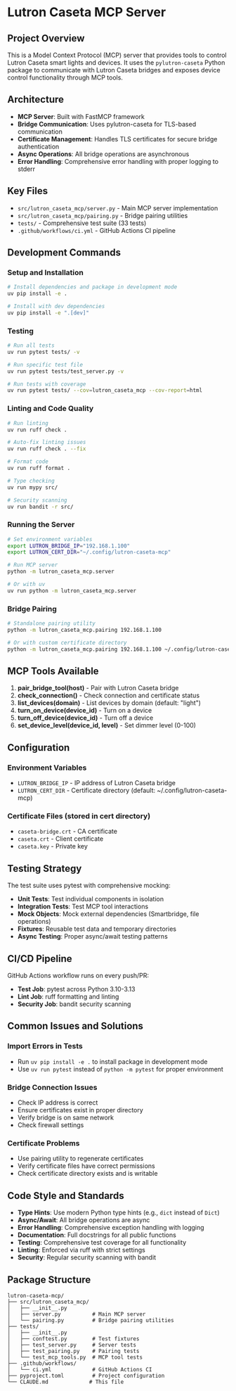# Lutron Caseta MCP Server

## Project Overview

This is a Model Context Protocol (MCP) server that provides tools to control Lutron Caseta smart lights and devices. It uses the `pylutron-caseta` Python package to communicate with Lutron Caseta bridges and exposes device control functionality through MCP tools.

## Architecture

- **MCP Server**: Built with FastMCP framework
- **Bridge Communication**: Uses pylutron-caseta for TLS-based communication
- **Certificate Management**: Handles TLS certificates for secure bridge authentication
- **Async Operations**: All bridge operations are asynchronous
- **Error Handling**: Comprehensive error handling with proper logging to stderr

## Key Files

- `src/lutron_caseta_mcp/server.py` - Main MCP server implementation
- `src/lutron_caseta_mcp/pairing.py` - Bridge pairing utilities
- `tests/` - Comprehensive test suite (33 tests)
- `.github/workflows/ci.yml` - GitHub Actions CI pipeline

## Development Commands

### Setup and Installation
```bash
# Install dependencies and package in development mode
uv pip install -e .

# Install with dev dependencies
uv pip install -e ".[dev]"
```

### Testing
```bash
# Run all tests
uv run pytest tests/ -v

# Run specific test file
uv run pytest tests/test_server.py -v

# Run tests with coverage
uv run pytest tests/ --cov=lutron_caseta_mcp --cov-report=html
```

### Linting and Code Quality
```bash
# Run linting
uv run ruff check .

# Auto-fix linting issues
uv run ruff check . --fix

# Format code
uv run ruff format .

# Type checking
uv run mypy src/

# Security scanning
uv run bandit -r src/
```

### Running the Server
```bash
# Set environment variables
export LUTRON_BRIDGE_IP="192.168.1.100"
export LUTRON_CERT_DIR="~/.config/lutron-caseta-mcp"

# Run MCP server
python -m lutron_caseta_mcp.server

# Or with uv
uv run python -m lutron_caseta_mcp.server
```

### Bridge Pairing
```bash
# Standalone pairing utility
python -m lutron_caseta_mcp.pairing 192.168.1.100

# Or with custom certificate directory
python -m lutron_caseta_mcp.pairing 192.168.1.100 ~/.config/lutron-caseta-mcp
```

## MCP Tools Available

1. **pair_bridge_tool(host)** - Pair with Lutron Caseta bridge
2. **check_connection()** - Check connection and certificate status
3. **list_devices(domain)** - List devices by domain (default: "light")
4. **turn_on_device(device_id)** - Turn on a device
5. **turn_off_device(device_id)** - Turn off a device
6. **set_device_level(device_id, level)** - Set dimmer level (0-100)

## Configuration

### Environment Variables
- `LUTRON_BRIDGE_IP` - IP address of Lutron Caseta bridge
- `LUTRON_CERT_DIR` - Certificate directory (default: ~/.config/lutron-caseta-mcp)

### Certificate Files (stored in cert directory)
- `caseta-bridge.crt` - CA certificate
- `caseta.crt` - Client certificate  
- `caseta.key` - Private key

## Testing Strategy

The test suite uses pytest with comprehensive mocking:
- **Unit Tests**: Test individual components in isolation
- **Integration Tests**: Test MCP tool interactions
- **Mock Objects**: Mock external dependencies (Smartbridge, file operations)
- **Fixtures**: Reusable test data and temporary directories
- **Async Testing**: Proper async/await testing patterns

## CI/CD Pipeline

GitHub Actions workflow runs on every push/PR:
- **Test Job**: pytest across Python 3.10-3.13
- **Lint Job**: ruff formatting and linting
- **Security Job**: bandit security scanning

## Common Issues and Solutions

### Import Errors in Tests
- Run `uv pip install -e .` to install package in development mode
- Use `uv run pytest` instead of `python -m pytest` for proper environment

### Bridge Connection Issues
- Check IP address is correct
- Ensure certificates exist in proper directory
- Verify bridge is on same network
- Check firewall settings

### Certificate Problems
- Use pairing utility to regenerate certificates
- Verify certificate files have correct permissions
- Check certificate directory exists and is writable

## Code Style and Standards

- **Type Hints**: Use modern Python type hints (e.g., `dict` instead of `Dict`)
- **Async/Await**: All bridge operations are async
- **Error Handling**: Comprehensive exception handling with logging
- **Documentation**: Full docstrings for all public functions
- **Testing**: Comprehensive test coverage for all functionality
- **Linting**: Enforced via ruff with strict settings
- **Security**: Regular security scanning with bandit

## Package Structure

```
lutron-caseta-mcp/
├── src/lutron_caseta_mcp/
│   ├── __init__.py
│   ├── server.py          # Main MCP server
│   └── pairing.py         # Bridge pairing utilities
├── tests/
│   ├── __init__.py
│   ├── conftest.py        # Test fixtures
│   ├── test_server.py     # Server tests
│   ├── test_pairing.py    # Pairing tests
│   └── test_mcp_tools.py  # MCP tool tests
├── .github/workflows/
│   └── ci.yml             # GitHub Actions CI
├── pyproject.toml         # Project configuration
└── CLAUDE.md             # This file
```